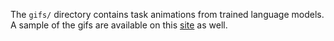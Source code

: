 The `gifs/` directory contains task animations from trained language models. A sample of the gifs are available on this [site](https://sites.google.com/corp/view/llm4html/home) as well.
